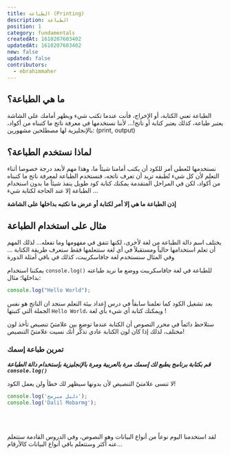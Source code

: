 ```yaml
---
title: الطباعة (Printing)
description: الطباعة 
position: 1
category: fundamentals
createdAt: 1610207603402
updatedAt: 1610207603402
new: false
updated: false
contributors:
  - ebrahimmaher
---
```


## ما هي الطباعة؟ 
الطباعة تعني الكتابة، أو اﻹخراج، فأنت عندما تكتب شيء ويظهر أمامك على الشاشة يعتبر طباعة، كذلك يعتبر كتابة أو ناتج!... ﻷننا نستخدمها في معرفة ناتج ما كتبناه من أكواد، باﻹنجليزية لها مصطلحين مشهورين: (print, output)

## لماذا نستخدم الطباعة؟
نستخدمها لنُعطي أمر للكود أن يكتب أمامنا شيئاً ما، وهذا مهم ﻷبعد درجة خصوصا أثناء التعلم ﻷن كل شيء تُطبقه تريد أن تعرف ناتجه، فنستخدم الطباعة لمعرفة ناتج ما كتبناه من أكواد، لكن في المراحل المتقدمة يمكنك كتابة كود طويل ينفذ شيئاً ما بدون استخدام الطباعة إلا عند الحاجة لكتابة شيء ...

**إذن الطباعة ما هي إلا أمر لكتابة أو عرض ما نكتبه بداخلها على الشاشة**

## مثال على استخدام الطباعة

<base-alert type="info">

يختلف اسم دالة الطباعة من لغة لأخرى، لكنها تتفق في مفهومها وما تفعله... لذلك المهم أن تعلم استخدامها حالياً ومستقبلاً في أي لغة ستتعلمها فقط ستعرف طريقة الكتابة ... وفي المثال سنستخدم لغة جافاسكريبت، كذلك في باقي أمثلة الدورة

</base-alert>

يمكننا استخدام `console.log()` للطباعة في لغة جافاسكريبت ووضع ما نريد طباعته بداخلها؛ مثال:
```js
console.log("Hello World");
```
بعد تشغيل الكود كما تعلمنا سابقاً في درس إعداد بيئة التعلم ستجد ان الناتج هو نفس الجملة التي كتبتها `Hello World`، ويمكنك كتابة أي شيء بأي لغة !

<base-alert type="tip">

ستلاحظ دائماً في محرر النصوص أن الكتابة عندما توضع بين علامتيّ تنصيص تأخذ لون مختلف، لذلك إذا كان لون الكتابة عادي تذكّر أنك نسيت علامتيّ التنصيص!

</base-alert>

### تمرين طباعة إسمك
***قم بكتابة برنامج يطبع لك إسمك مرة بالعربية ومرة باﻹنجليزية بإستخدام دالة الطباعة `console.log()`***

<base-alert type="error">

لا تنسى علامتيّ التنصيص ﻷن بدونها سيظهر لك خطأ ولن يعمل الكود!

</base-alert>

<expand full button-text="عرض الحل" hide-text="إخفاء الحل" no-padding>

```js
console.log('دليل مبرمج');
console.log('Dalil Mobarmg');
```

</expand>

<br>
<br>

<base-alert type="next">

لقد استخدمنا اليوم نوعاً من أنواع البيانات وهو النصوص، وفي الدروس القادمة ستتعلم عنه أكثر وستتعلم باقي أنواع البيانات كاﻷرقام...

</base-alert>
